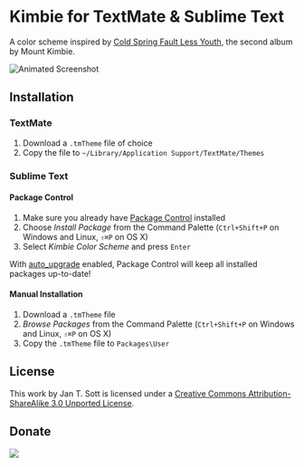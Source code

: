 # Kimbie for TextMate & Sublime Text

A color scheme inspired by [Cold Spring Fault Less Youth][1], the second album by Mount Kimbie.

![Animated Screenshot][2]

## Installation

### TextMate

1. Download a `.tmTheme` file of choice
2. Copy the file to `~/Library/Application Support/TextMate/Themes`

### Sublime Text

#### Package Control

1. Make sure you already have [Package Control][3] installed
2. Choose *Install Package* from the Command Palette (`Ctrl+Shift+P` on Windows and Linux, `⇧⌘P` on OS X)
3. Select *Kimbie Color Scheme* and press `Enter`

With [auto_upgrade][4] enabled, Package Control will keep all installed packages up-to-date!

#### Manual Installation

1. Download a `.tmTheme` file
2. *Browse Packages* from the Command Palette (`Ctrl+Shift+P` on Windows and Linux, `⇧⌘P` on OS X)
3. Copy the `.tmTheme` file to `Packages\User`

## License

This work by Jan T. Sott is licensed under a [Creative Commons Attribution-ShareAlike 3.0 Unported License][5].

## Donate

[<img src="https://raw.github.com/balupton/flattr-buttons/master/badge-89x18.gif" />][6]

[1]: http://www.discogs.com/Mount-Kimbie-Cold-Spring-Fault-Less-Youth/master/561611
[2]: https://raw.github.com/idleberg/Kimbie.tmTheme/master/preview/screenshot.gif
[3]: http://wbond.net/sublime_packages/package_control/
[4]: http://wbond.net/sublime_packages/package_control/settings/
[5]: http://creativecommons.org/licenses/by-sa/3.0/deed.en_US
[6]: https://flattr.com/submit/auto?user_id=idleberg&url=https://github.com/idleberg/Kimbie.tmTheme/&title=Kimbie&20Color%20Scheme&category=software